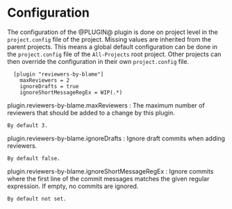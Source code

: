 Configuration
=============

The configuration of the @PLUGIN@ plugin is done on project level in
the `project.config` file of the project. Missing values are inherited
from the parent projects. This means a global default configuration can
be done in the `project.config` file of the `All-Projects` root project.
Other projects can then override the configuration in their own
`project.config` file.

```
  [plugin "reviewers-by-blame"]
    maxReviewers = 2
    ignoreDrafts = true
    ignoreShortMessageRegEx = WIP(.*)
```

plugin.reviewers-by-blame.maxReviewers
:	The maximum number of reviewers that should be added to a change by
	this plugin.

	By default 3.


plugin.reviewers-by-blame.ignoreDrafts
:	Ignore draft commits when adding reviewers.

	By default false.


plugin.reviewers-by-blame.ignoreShortMessageRegEx
:	Ignore commits where the first line of the commit messages matches
    the given regular expression. If empty, no commits are ignored.

	By default not set.